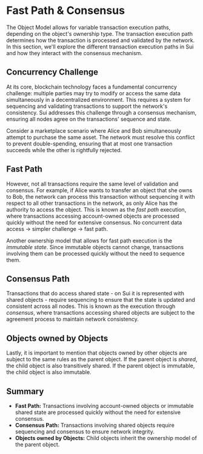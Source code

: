 # Fast Path & Consensus

The Object Model allows for variable transaction execution paths, depending on the object's
ownership type. The transaction execution path determines how the transaction is processed and
validated by the network. In this section, we'll explore the different transaction execution paths
in Sui and how they interact with the consensus mechanism.

## Concurrency Challenge

At its core, blockchain technology faces a fundamental concurrency challenge: multiple parties may
try to modify or access the same data simultaneously in a decentralized environment. This requires a
system for sequencing and validating transactions to support the network's consistency. Sui
addresses this challenge through a consensus mechanism, ensuring all nodes agree on the
transactions' sequence and state.

Consider a marketplace scenario where Alice and Bob simultaneously attempt to purchase the same
asset. The network must resolve this conflict to prevent double-spending, ensuring that at most one
transaction succeeds while the other is rightfully rejected.

## Fast Path

However, not all transactions require the same level of validation and consensus. For example, if
Alice wants to transfer an object that she owns to Bob, the network can process this transaction
without sequencing it with respect to all other transactions in the network, as only Alice has the
authority to access the object. This is known as the _fast path_ execution, where transactions
accessing account-owned objects are processed quickly without the need for extensive consensus. No
concurrent data access -> simpler challenge -> fast path.

Another ownership model that allows for fast path execution is the _immutable state_. Since
immutable objects cannot change, transactions involving them can be processed quickly without the
need to sequence them.

## Consensus Path

Transactions that do access shared state - on Sui it is represented with shared objects - require
sequencing to ensure that the state is updated and consistent across all nodes. This is known as
the execution through _consensus_, where transactions accessing shared objects are subject to the
agreement process to maintain network consistency.

<!-- On Sui consensus is per-object - mention!!! -->

## Objects owned by Objects

Lastly, it is important to mention that objects owned by other objects are subject to the same rules
as the parent object. If the parent object is _shared_, the child object is also transitively
shared. If the parent object is immutable, the child object is also immutable.

## Summary

- **Fast Path:** Transactions involving account-owned objects or immutable shared state are
  processed quickly without the need for extensive consensus.
- **Consensus Path:** Transactions involving shared objects require sequencing and consensus to
  ensure network integrity.
- **Objects owned by Objects:** Child objects inherit the ownership model of the parent object.

